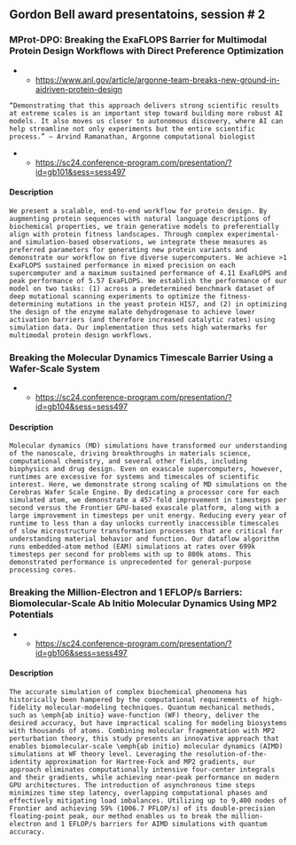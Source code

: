 ## Gordon Bell award presentatoins, session # 2

### MProt-DPO: Breaking the ExaFLOPS Barrier for Multimodal Protein Design Workflows with Direct Preference Optimization

- - https://www.anl.gov/article/argonne-team-breaks-new-ground-in-aidriven-protein-design

`“Demonstrating that this approach delivers strong scientific results at extreme scales is an important step toward building more robust AI models. It also moves us closer to autonomous discovery, where AI can help streamline not only experiments but the entire scientific process.” — Arvind Ramanathan, Argonne computational biologist`

- - https://sc24.conference-program.com/presentation/?id=gb101&sess=sess497

#### Description

`We present a scalable, end-to-end workflow for protein design. By augmenting protein sequences with natural language descriptions of biochemical properties, we train generative models to preferentially align with protein fitness landscapes. Through complex experimental- and simulation-based observations, we integrate these measures as preferred parameters for generating new protein variants and demonstrate our workflow on five diverse supercomputers. We achieve >1 ExaFLOPS sustained performance in mixed precision on each supercomputer and a maximum sustained performance of 4.11 ExaFLOPS and peak performance of 5.57 ExaFLOPS. We establish the performance of our model on two tasks: (1) across a predetermined benchmark dataset of deep mutational scanning experiments to optimize the fitness-determining mutations in the yeast protein HIS7, and (2) in optimizing the design of the enzyme malate dehydrogenase to achieve lower activation barriers (and therefore increased catalytic rates) using simulation data. Our implementation thus sets high watermarks for multimodal protein design workflows.`

### Breaking the Molecular Dynamics Timescale Barrier Using a Wafer-Scale System

- - https://sc24.conference-program.com/presentation/?id=gb104&sess=sess497

#### Description

`Molecular dynamics (MD) simulations have transformed our understanding of the nanoscale, driving breakthroughs in materials science, computational chemistry, and several other fields, including biophysics and drug design. Even on exascale supercomputers, however, runtimes are excessive for systems and timescales of scientific interest. Here, we demonstrate strong scaling of MD simulations on the Cerebras Wafer Scale Engine. By dedicating a processor core for each simulated atom, we demonstrate a 457-fold improvement in timesteps per second versus the Frontier GPU-based exascale platform, along with a large improvement in timesteps per unit energy. Reducing every year of runtime to less than a day unlocks currently inaccessible timescales of slow microstructure transformation processes that are critical for understanding material behavior and function. Our dataflow algorithm runs embedded-atom method (EAM) simulations at rates over 699k timesteps per second for problems with up to 800k atoms. This demonstrated performance is unprecedented for general-purpose processing cores.`

### Breaking the Million-Electron and 1 EFLOP/s Barriers: Biomolecular-Scale Ab Initio Molecular Dynamics Using MP2 Potentials

- - https://sc24.conference-program.com/presentation/?id=gb106&sess=sess497

#### Description

`The accurate simulation of complex biochemical phenomena has historically been hampered by the computational requirements of high-fidelity molecular-modeling techniques. Quantum mechanical methods, such as \emph{ab initio} wave-function (WF) theory, deliver the desired accuracy, but have impractical scaling for modeling biosystems with thousands of atoms. Combining molecular fragmentation with MP2 perturbation theory, this study presents an innovative approach that enables biomolecular-scale \emph{ab initio} molecular dynamics (AIMD) simulations at WF theory level. Leveraging the resolution-of-the-identity approximation for Hartree-Fock and MP2 gradients, our approach eliminates computationally intensive four-center integrals and their gradients, while achieving near-peak performance on modern GPU architectures. The introduction of asynchronous time steps minimizes time step latency, overlapping computational phases and effectively mitigating load imbalances. Utilizing up to 9,400 nodes of Frontier and achieving 59% (1006.7 PFLOP/s) of its double-precision floating-point peak, our method enables us to break the million-electron and 1 EFLOP/s barriers for AIMD simulations with quantum accuracy.`
